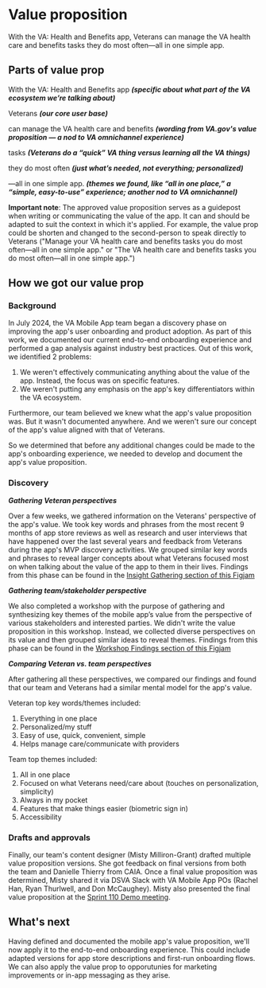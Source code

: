# Value proposition

With the VA: Health and Benefits app, Veterans can manage the VA health care and benefits tasks they do most often—all in one simple app.

## Parts of value prop

With the VA: Health and Benefits app _**(specific about what part of the VA ecosystem we’re talking about)**_

Veterans _**(our core user base)**_

can manage the VA health care and benefits _**(wording from VA.gov's value proposition — a nod to VA omnichannel experience)**_

tasks _**(Veterans do a “quick” VA thing versus learning all the VA things)**_

they do most often _**(just what’s needed, not everything; personalized)**_

—all in one simple app. _**(themes we found, like “all in one place,” a “simple, easy-to-use” experience; another nod to VA omnichannel)**_


**Important note**: The approved value proposition serves as a guidepost when writing or communicating the value of the app. It can and should be adapted to suit the context in which it's applied. For example, the value prop could be shorten and changed to the second-person to speak directly to Veterans ("Manage your VA health care and benefits tasks you do most often—all in one simple app." or "The VA health care and benefits tasks you do most often—all in one simple app.")


## How we got our value prop

### Background

In July 2024, the VA Mobile App team began a discovery phase on improving the app's user onboarding and product adoption. As part of this work, we documented our current end-to-end onboarding experience and performed a gap analysis against industry best practices. Out of this work, we identified 2 problems:

 1. We weren't effectively communicating anything about the value of the app. Instead, the focus was on specific features.
 2. We weren't putting any emphasis on the app's key differentiators within the VA ecosystem.

Furthermore, our team believed we knew what the app's value proposition was. But it wasn't documented anywhere. And we weren't sure our concept of the app's value aligned with that of Veterans. 

So we determined that before any additional changes could be made to the app's onboarding experience, we needed to develop and document the app's value proposition.


### Discovery

_**Gathering Veteran perspectives**_

Over a few weeks, we gathered information on the Veterans' perspective of the app's value. We took key words and phrases from the most recent 9 months of app store reviews as well as research and user interviews that have happened over the last several years and feedback from Veterans during the app's MVP discovery activities. We grouped similar key words and phrases to reveal larger concepts about what Veterans focused most on when talking about the value of the app to them in their lives. Findings from this phase can be found in the [Insight Gathering section of this Figjam](https://www.figma.com/board/IZBWa7TInAcgMKdQlRVqQR/Value-proposition---%F0%9F%A7%AA-Workspace---VA-Mobile?node-id=201-1212&t=qr5QfhJrcvnBU8lG-4)

_**Gathering team/stakeholder perspective**_

We also completed a workshop with the purpose of gathering and synthesizing key themes of the mobile app’s value from the perspective of various stakeholders and interested parties. We didn't write the value proposition in this workshop. Instead, we collected diverse perspectives on its value and then grouped similar ideas to reveal themes. Findings from this phase can be found in the [Workshop Findings section of this Figjam](https://www.figma.com/board/IZBWa7TInAcgMKdQlRVqQR/Value-proposition---%F0%9F%A7%AA-Workspace---VA-Mobile?node-id=2058-12188&t=qr5QfhJrcvnBU8lG-4)

_**Comparing Veteran vs. team perspectives**_

After gathering all these perspectives, we compared our findings and found that our team and Veterans had a similar mental model for the app's value.

 Veteran top key words/themes included:
 1. Everything in one place
 2. Personalized/my stuff
 3. Easy of use, quick, convenient, simple
 4. Helps manage care/communicate with providers

Team top themes included:
1. All in one place
2. Focused on what Veterans need/care about (touches on personalization, simplicity)
3. Always in my pocket
4. Features that make things easier (biometric sign in)
5. Accessibility


### Drafts and approvals

Finally, our team's content designer (Misty Milliron-Grant) drafted multiple value proposition versions. She got feedback on final versions from both the team and Danielle Thierry from CAIA. Once a final value proposition was determined, Misty shared it via DSVA Slack with VA Mobile App POs (Rachel Han, Ryan Thurlwell, and Don McCaughey). Misty also presented the final value proposition at the [Sprint 110 Demo meeting](https://github.com/department-of-veterans-affairs/va.gov-team/tree/master/products/va-mobile-app/demo#november-19-2024-sprint-110-va-mobile-sprint-demo---sprint-110pdf).


## What's next

Having defined and documented the mobile app's value proposition, we'll  now apply it to the end-to-end onboarding experience. This could include adapted versions for app store descriptions and first-run onboarding flows. We can also apply the value prop to opporutunies for marketing improvements or in-app messaging as they arise. 



